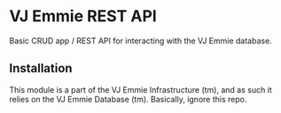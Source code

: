 # VJ Emmie REST API

Basic CRUD app / REST API for interacting with the VJ Emmie database.

## Installation

This module is a part of the VJ Emmie Infrastructure (tm), and as such it relies on the VJ Emmie Database (tm). Basically, ignore this repo.